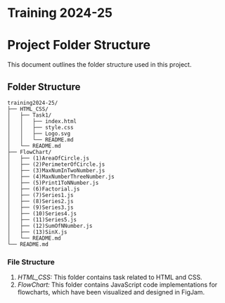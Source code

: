 # Training 2024-25

# Project Folder Structure

This document outlines the folder structure used in this project.

## Folder Structure

```
training2024-25/
├── HTML_CSS/
│   ├── Task1/
│   │   ├── index.html
│   │   ├── style.css
│   │   ├── Logo.svg
│   │   └── README.md
│   └── README.md
├── FlowChart/    
│   ├── (1)AreaOfCircle.js
│   ├── (2)PerimeterOfCircle.js
│   ├── (3)MaxNumInTwoNumber.js
│   ├── (4)MaxNumberThreeNumber.js
│   ├── (5)Print1ToNNumber.js
│   ├── (6)Factorial.js
│   ├── (7)Series1.js
│   ├── (8)Series2.js
│   ├── (9)Series3.js
│   ├── (10)Series4.js
│   ├── (11)Series5.js
│   ├── (12)SumOfNNumber.js
│   ├── (13)SinX.js
│   └── README.md
└── README.md
```

### File Structure
1. *HTML_CSS:* This folder contains task related to HTML and CSS.
2. *FlowChart:* This folder contains JavaScript code implementations for flowcharts, which have been visualized and designed in FigJam.
